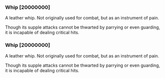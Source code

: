 ### Whip [20000000]

A leather whip. Not originally used for combat, but as an instrument of pain.

Though its supple attacks cannot be thwarted by parrying or even guarding, it is incapable of dealing critical hits.### Whip [20000000]

A leather whip. Not originally used for combat, but as an instrument of pain.

Though its supple attacks cannot be thwarted by parrying or even guarding, it is incapable of dealing critical hits.